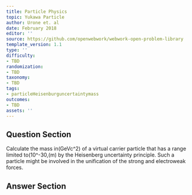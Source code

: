 ```yaml
---
title: Particle Physics
topic: Yukawa Particle
author: Urone et. al
date: February 2018
editor: ''
source: https://github.com/openwebwork/webwork-open-problem-library
template_version: 1.1
type: ''
difficulty:
- TBD
randomization:
- TBD
taxonomy:
- TBD
tags:
- particleHeisenburguncertaintymass
outcomes:
- TBD
assets: ''
---
```


## Question Section 

Calculate the mass in(GeVc^2) of a virtual carrier particle that has a range limited to(10^-30,(m) by the Heisenberg uncertainty principle. Such a particle might be involved in the unification of the strong and electroweak forces.



## Answer Section

